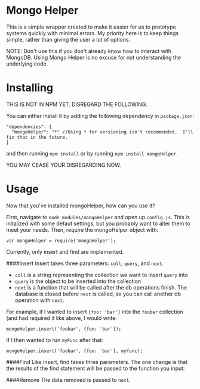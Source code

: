 Mongo Helper
===========
This is a simple wrapper created to make it easier for us to prototype systems quickly with minimal errors.  My priority here is to keep things simple, rather than giving the user a lot of options.

NOTE: Don't use this if you don't already know how to interact with MongoDB.  Using Mongo Helper is no excuse for not understanding the underlying code.

Installing
=========
THIS IS NOT IN NPM YET.  DISREGARD THE FOLLOWING.

You can either install it by adding the following dependency in `package.json`:

    "dependencies": {
      "mongoHelper": "*" //Using * for versioning isn't recommended.  I'll fix that in the future.
    }
    
and then running `npm install` or by running `npm install mongoHelper`.

YOU MAY CEASE YOUR DISREGARDING NOW.

Usage
=====
Now that you've installed mongoHelper, how can you use it?

First, navigate to `node_modules/mongoHelper` and open up `config.js`.  This is initalized with some defaut settings, but you probably want to alter them to meet your needs.  Then, require the mongoHelper object with:

    var mongoHelper = require('mongoHelper');
    
Currently, only insert and find are implemented.

####Insert
Insert takes three parameters: `coll`, `query`, and `next`.

 - `coll` is a string representing the collection we want to insert `query` into
 - `query` is the object to be inserted into the collection
 - `next` is a function that will be called after the db operations finish.  The database is closed before `next` is called, so you can call another db operation with `next`.
 
For example, if I wanted to insert `{foo: 'bar'}` into the `foobar` collection (and had required it like above, I would write:

    mongoHelper.insert('foobar', {foo: 'bar'});
    
If I then wanted to run `myFunc` after that:

    mongoHelper.insert('foobar', {foo: 'bar'}, myfunc);
    
####Find
Like insert, find takes three parameters.  The one change is that the results of the find statement will be passed to the function you input.

####Remove
The data removed is passed to `next`.
